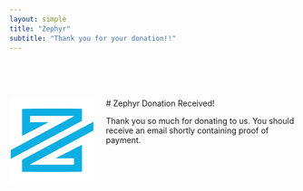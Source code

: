 ```yaml
---
layout: simple
title: "Zephyr"
subtitle: "Thank you for your donation!!"
---
```


<br/>
<br/>
<br/>
<br/>

<img src="/img/logo-small.png" width="150px" style="float:left; margin-right:20px;" />
# Zephyr Donation Received!

Thank you so much for donating to us. You should receive an email shortly containing proof of payment.

<br/><br/><br/><br/><br/>
